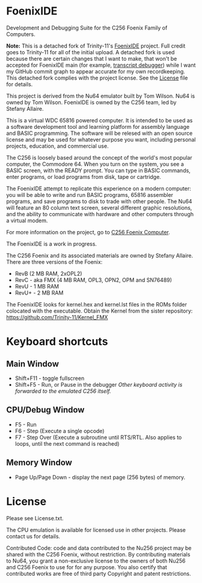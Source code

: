 # FoenixIDE
Development and Debugging Suite for the C256 Foenix Family of Computers.

**Note:** This is a detached fork of Trinity-11's [FoenixIDE](https://github.com/clandrew/FoenixIDE) project. Full credit goes to Trinity-11 for all of the initial upload. A detached fork is used because there are certain changes that I want to make, that won't be accepted for FoenixIDE main (for example, [transcript debugger](http://cml-a.com/content/2022/12/14/transcript-debugger/)) while I want my GitHub commit graph to appear accurate for my own recordkeeping. This detached fork complies with the project license. See the [License](https://github.com/clandrew/fnxide/blob/main/LICENSE) file for details.

This project is derived from the Nu64 emulator built by Tom Wilson.  Nu64 is owned by Tom Wilson. 
FoenixIDE is owned by the C256 team, led by Stefany Allaire.

This is a virtual WDC 65816 powered computer. It is intended to be used as a software development tool and learning platform for assembly language and BASIC programming. The software will be relesed with an open source license and may be used for whatever purpose you want, including personal projects, education, and commercial use. 

The C256 is loosely based around the concept of the world's most popular computer, the Commodore 64. When you turn on the system, you see a BASIC screen, with the READY prompt. You can type in BASIC commands, enter programs, or load programs from disk, tape or cartridge. 

The FoenixIDE attempt to replicate this experience on a modern computer: you will be able to write and run BASIC programs, 65816 assembler programs, and save programs to disk to trade with other people. The Nu64 will feature an 80 column text screen, several different graphic resolutions, and the ability to communicate with hardware and other computers through a virtual modem. 

For more information on the project, go to [C256 Foenix Computer](https://www.c256foenix.com/).

The FoenixIDE is a work in progress.

The C256 Foenix and its associated materials are owned by Stefany Allaire. There are three versions of the Foenix: 
* RevB (2 MB RAM, 2xOPL2)
* RevC - aka FMX (4 MB RAM, OPL3, OPN2, OPM and SN76489)
* RevU - 1 MB RAM
* RevU+ - 2 MB RAM

The FoenixIDE looks for kernel.hex and kernel.lst files in the ROMs folder colocated with the executable.  Obtain the Kernel from the sister repository: https://github.com/Trinity-11/Kernel_FMX

# Keyboard shortcuts 
## Main Window
* Shift+F11 - toggle fullscreen
* Shift+F5 - Run, or Pause in the debugger
_Other keyboard activity is forwarded to the emulated C256 itself._

## CPU/Debug Window
* F5 - Run
* F6 - Step (Execute a single opcode)
* F7 - Step Over (Execute a subroutine until RTS/RTL.  Also applies to loops, until the next command is reached)

## Memory Window
* Page Up/Page Down - display the next page (256 bytes) of memory.

# License 
Please see License.txt.

The CPU emulation is available for licensed use in other projects. Please contact us for details. 

Contributed Code: code and data contributed to the Nu256 project may be shared with the C256 Foenix, without restriction. By contributing materials to Nu64, you grant a non-exclusive license to the owners of both Nu256 and C256 Foenix to use for for any purpose. You also certify that contributed works are free of third party Copyright and patent restrictions. 
